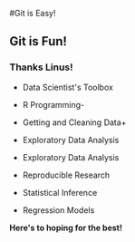 #Git is Easy!
## Git is Fun!
### Thanks Linus!

* Data Scientist's Toolbox

* R Programming-

* Getting and Cleaning Data+

* Exploratory Data Analysis

* Exploratory Data Analysis

* Reproducible Research

* Statistical Inference

* Regression Models

**Here's to hoping for the best!**

